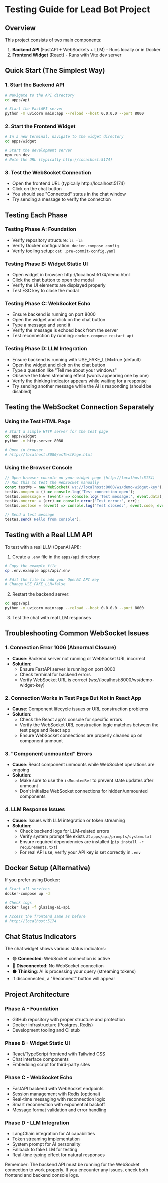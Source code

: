 # Testing Guide for Lead Bot Project

## Overview
This project consists of two main components:
1. **Backend API** (FastAPI + WebSockets + LLM) - Runs locally or in Docker
2. **Frontend Widget** (React) - Runs with Vite dev server

## Quick Start (The Simplest Way)

### 1. Start the Backend API
```bash
# Navigate to the API directory
cd apps/api

# Start the FastAPI server
python -m uvicorn main:app --reload --host 0.0.0.0 --port 8000
```

### 2. Start the Frontend Widget
```bash
# In a new terminal, navigate to the widget directory
cd apps/widget

# Start the development server
npm run dev
# Note the URL (typically http://localhost:5174)
```

### 3. Test the WebSocket Connection
- Open the frontend URL (typically http://localhost:5174)
- Click on the chat button
- You should see "Connected" status in the chat window
- Try sending a message to verify the connection

## Testing Each Phase

### Testing Phase A: Foundation
- Verify repository structure: `ls -la`
- Verify Docker configuration: `docker-compose config`
- Verify tooling setup: `cat .pre-commit-config.yaml`

### Testing Phase B: Widget Static UI
- Open widget in browser: http://localhost:5174/demo.html
- Click the chat button to open the modal
- Verify the UI elements are displayed properly
- Test ESC key to close the modal

### Testing Phase C: WebSocket Echo
- Ensure backend is running on port 8000
- Open the widget and click on the chat button
- Type a message and send it
- Verify the message is echoed back from the server
- Test reconnection by running: `docker-compose restart api`

### Testing Phase D: LLM Integration
- Ensure backend is running with USE_FAKE_LLM=true (default)
- Open the widget and click on the chat button
- Type a question like "Tell me about your windows"
- Observe the token streaming effect (words appearing one by one)
- Verify the thinking indicator appears while waiting for a response
- Try sending another message while the AI is responding (should be disabled)

## Testing the WebSocket Connection Separately

### Using the Test HTML Page
```bash
# Start a simple HTTP server for the test page
cd apps/widget
python -m http.server 8080

# Open in browser
# http://localhost:8080/wsTestPage.html
```

### Using the Browser Console
```javascript
// Open browser console on your widget page (http://localhost:5174)
// Run this to test the WebSocket manually
const testWs = new WebSocket('ws://localhost:8000/ws/demo-widget-key');
testWs.onopen = () => console.log('Test connection open');
testWs.onmessage = (event) => console.log('Test message:', event.data);
testWs.onerror = (err) => console.error('Test error:', err);
testWs.onclose = (event) => console.log('Test closed:', event.code, event.reason);

// Send a test message
testWs.send('Hello from console');
```

## Testing with a Real LLM API

To test with a real LLM (OpenAI API):

1. Create a `.env` file in the `apps/api` directory:
```bash
# Copy the example file
cp .env.example apps/api/.env

# Edit the file to add your OpenAI API key
# Change USE_FAKE_LLM=false
```

2. Restart the backend server:
```bash
cd apps/api
python -m uvicorn main:app --reload --host 0.0.0.0 --port 8000
```

3. Test the chat with real LLM responses

## Troubleshooting Common WebSocket Issues

### 1. Connection Error 1006 (Abnormal Closure)
- **Cause**: Backend server not running or WebSocket URL incorrect
- **Solution**:
  - Ensure FastAPI server is running on port 8000
  - Check terminal for backend errors
  - Verify WebSocket URL is correct (ws://localhost:8000/ws/demo-widget-key)

### 2. Connection Works in Test Page But Not in React App
- **Cause**: Component lifecycle issues or URL construction problems
- **Solution**:
  - Check the React app's console for specific errors
  - Verify the WebSocket URL construction logic matches between the test page and React app
  - Ensure WebSocket connections are properly cleaned up on component unmount

### 3. "Component unmounted" Errors
- **Cause**: React component unmounts while WebSocket operations are ongoing
- **Solution**:
  - Make sure to use the `isMountedRef` to prevent state updates after unmount
  - Don't initialize WebSocket connections for hidden/unmounted components

### 4. LLM Response Issues
- **Cause**: Issues with LLM integration or token streaming
- **Solution**:
  - Check backend logs for LLM-related errors
  - Verify system prompt file exists at `apps/api/prompts/system.txt`
  - Ensure required dependencies are installed (`pip install -r requirements.txt`)
  - For real API use, verify your API key is set correctly in `.env`

## Docker Setup (Alternative)

If you prefer using Docker:

```bash
# Start all services
docker-compose up -d

# Check logs
docker logs -f glazing-ai-api

# Access the frontend same as before
# http://localhost:5174
```

## Chat Status Indicators

The chat widget shows various status indicators:
- 🟢 **Connected**: WebSocket connection is active
- 🔴 **Disconnected**: No WebSocket connection
- ⚫️ **Thinking**: AI is processing your query (streaming tokens)
- If disconnected, a "Reconnect" button will appear

## Project Architecture

### Phase A - Foundation
- GitHub repository with proper structure and protection
- Docker infrastructure (Postgres, Redis)
- Development tooling and CI stub

### Phase B - Widget Static UI
- React/TypeScript frontend with Tailwind CSS
- Chat interface components
- Embedding script for third-party sites

### Phase C - WebSocket Echo
- FastAPI backend with WebSocket endpoints
- Session management with Redis (optional)
- Real-time messaging with reconnection logic
- Smart reconnection with exponential backoff
- Message format validation and error handling

### Phase D - LLM Integration
- LangChain integration for AI capabilities
- Token streaming implementation
- System prompt for AI personality
- Fallback to fake LLM for testing
- Real-time typing effect for natural responses

Remember: The backend API must be running for the WebSocket connection to work properly. If you encounter any issues, check both frontend and backend console logs.
